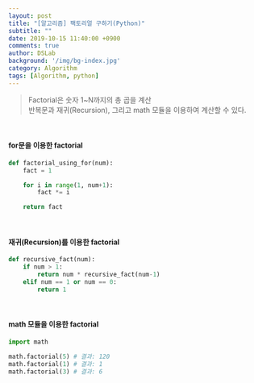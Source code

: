 ```yaml
---
layout: post
title: "[알고리즘] 팩토리얼 구하기(Python)"
subtitle: ""
date: 2019-10-15 11:40:00 +0900
comments: true
author: DSLab
background: '/img/bg-index.jpg'
category: Algorithm
tags: [Algorithm, python]
---
```


> Factorial은 숫자 1~N까지의 총 곱을 계산<br>
반복문과 재귀(Recursion), 그리고 math 모듈을 이용하여 계산할 수 있다.

<br>

#### for문을 이용한 factorial

```python
def factorial_using_for(num):
    fact = 1

    for i in range(1, num+1):
        fact *= i

    return fact
```

<br>

#### 재귀(Recursion)를 이용한 factorial

```python
def recursive_fact(num):
    if num > 1:
        return num * recursive_fact(num-1)
    elif num == 1 or num == 0:
        return 1
```

<br>

#### math 모듈을 이용한 factorial

```python
import math

math.factorial(5) # 결과: 120
math.factorial(1) # 결과: 1
math.factorial(3) # 결과: 6
```

<br>